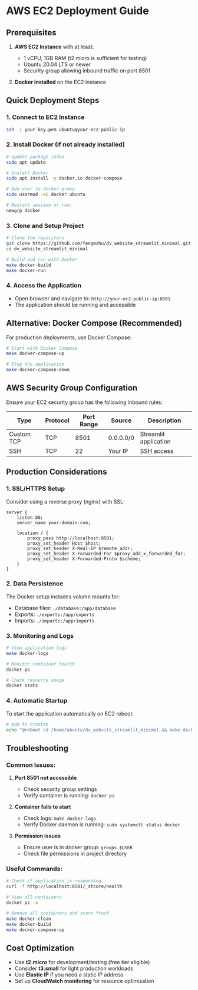 # AWS EC2 Deployment Guide

## Prerequisites

1. **AWS EC2 Instance** with at least:
   - 1 vCPU, 1GB RAM (t2.micro is sufficient for testing)
   - Ubuntu 20.04 LTS or newer
   - Security group allowing inbound traffic on port 8501

2. **Docker installed** on the EC2 instance

## Quick Deployment Steps

### 1. Connect to EC2 Instance
```bash
ssh -i your-key.pem ubuntu@your-ec2-public-ip
```

### 2. Install Docker (if not already installed)
```bash
# Update package index
sudo apt update

# Install Docker
sudo apt install -y docker.io docker-compose

# Add user to docker group
sudo usermod -aG docker ubuntu

# Restart session or run:
newgrp docker
```

### 3. Clone and Setup Project
```bash
# Clone the repository
git clone https://github.com/fengmzhu/dv_website_streamlit_minimal.git
cd dv_website_streamlit_minimal

# Build and run with Docker
make docker-build
make docker-run
```

### 4. Access the Application
- Open browser and navigate to: `http://your-ec2-public-ip:8501`
- The application should be running and accessible

## Alternative: Docker Compose (Recommended)

For production deployments, use Docker Compose:

```bash
# Start with Docker Compose
make docker-compose-up

# Stop the application
make docker-compose-down
```

## AWS Security Group Configuration

Ensure your EC2 security group has the following inbound rules:

| Type | Protocol | Port Range | Source | Description |
|------|----------|------------|--------|-------------|
| Custom TCP | TCP | 8501 | 0.0.0.0/0 | Streamlit application |
| SSH | TCP | 22 | Your IP | SSH access |

## Production Considerations

### 1. SSL/HTTPS Setup
Consider using a reverse proxy (nginx) with SSL:

```nginx
server {
    listen 80;
    server_name your-domain.com;

    location / {
        proxy_pass http://localhost:8501;
        proxy_set_header Host $host;
        proxy_set_header X-Real-IP $remote_addr;
        proxy_set_header X-Forwarded-For $proxy_add_x_forwarded_for;
        proxy_set_header X-Forwarded-Proto $scheme;
    }
}
```

### 2. Data Persistence
The Docker setup includes volume mounts for:
- Database files: `./database:/app/database`
- Exports: `./exports:/app/exports`
- Imports: `./imports:/app/imports`

### 3. Monitoring and Logs
```bash
# View application logs
make docker-logs

# Monitor container health
docker ps

# Check resource usage
docker stats
```

### 4. Automatic Startup
To start the application automatically on EC2 reboot:

```bash
# Add to crontab
echo "@reboot cd /home/ubuntu/dv_website_streamlit_minimal && make docker-compose-up" | crontab -
```

## Troubleshooting

### Common Issues:

1. **Port 8501 not accessible**
   - Check security group settings
   - Verify container is running: `docker ps`

2. **Container fails to start**
   - Check logs: `make docker-logs`
   - Verify Docker daemon is running: `sudo systemctl status docker`

3. **Permission issues**
   - Ensure user is in docker group: `groups $USER`
   - Check file permissions in project directory

### Useful Commands:

```bash
# Check if application is responding
curl -f http://localhost:8501/_stcore/health

# View all containers
docker ps -a

# Remove all containers and start fresh
make docker-clean
make docker-build
make docker-compose-up
```

## Cost Optimization

- Use **t2.micro** for development/testing (free tier eligible)
- Consider **t3.small** for light production workloads
- Use **Elastic IP** if you need a static IP address
- Set up **CloudWatch monitoring** for resource optimization